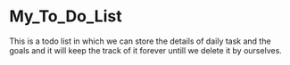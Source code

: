 # My_To_Do_List
This is a todo list in which we can store the details of daily task and the goals and it will keep the track of it forever untill we delete it by ourselves.
